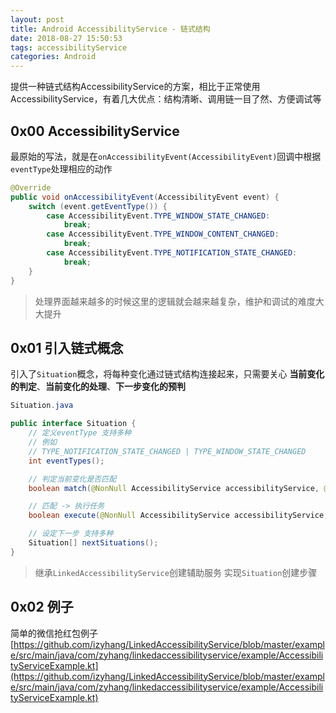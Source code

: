 ```yaml
---
layout: post
title: Android AccessibilityService - 链式结构
date: 2018-08-27 15:50:53
tags: accessibilityService
categories: Android
---
```


提供一种链式结构AccessibilityService的方案，相比于正常使用AccessibilityService，有着几大优点：结构清晰、调用链一目了然、方便调试等

<!-- More -->

## 0x00 AccessibilityService

最原始的写法，就是在`onAccessibilityEvent(AccessibilityEvent)`回调中根据`eventType`处理相应的动作
``` java
@Override
public void onAccessibilityEvent(AccessibilityEvent event) {
    switch (event.getEventType()) {
        case AccessibilityEvent.TYPE_WINDOW_STATE_CHANGED:
            break;
        case AccessibilityEvent.TYPE_WINDOW_CONTENT_CHANGED:
            break;
        case AccessibilityEvent.TYPE_NOTIFICATION_STATE_CHANGED:
            break;
    }
}
```

> 处理界面越来越多的时候这里的逻辑就会越来越复杂，维护和调试的难度大大提升

## 0x01 引入链式概念

引入了`Situation`概念，将每种变化通过链式结构连接起来，只需要关心 **当前变化的判定**、**当前变化的处理**、**下一步变化的预判**

``` java
Situation.java

public interface Situation {
    // 定义eventType 支持多种
    // 例如
    // TYPE_NOTIFICATION_STATE_CHANGED | TYPE_WINDOW_STATE_CHANGED
    int eventTypes();

    // 判定当前变化是否匹配
    boolean match(@NonNull AccessibilityService accessibilityService, @NonNull AccessibilityEvent accessibilityEvent);

    // 匹配 -> 执行任务
    boolean execute(@NonNull AccessibilityService accessibilityService, @NonNull AccessibilityEvent accessibilityEvent);

    // 设定下一步 支持多种
    Situation[] nextSituations();
}
```

> 继承`LinkedAccessibilityService`创建辅助服务
> 实现`Situation`创建步骤

## 0x02 例子

简单的微信抢红包例子
[https://github.com/izyhang/LinkedAccessibilityService/blob/master/example/src/main/java/com/zyhang/linkedaccessibilityservice/example/AccessibilityServiceExample.kt](https://github.com/izyhang/LinkedAccessibilityService/blob/master/example/src/main/java/com/zyhang/linkedaccessibilityservice/example/AccessibilityServiceExample.kt)
